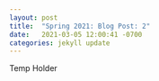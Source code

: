 ```yaml
---
layout: post
title:  "Spring 2021: Blog Post: 2"
date:   2021-03-05 12:00:41 -0700
categories: jekyll update
---
```

Temp Holder
